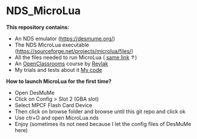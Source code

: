 # NDS_MicroLua

**This repository contains:**

* An NDS emulator (https://desmume.org/)
* The NDS  MicroLua executable (https://sourceforge.net/projects/microlua/files/)
* All the files needed to run MicroLua ( [same link](https://sourceforge.net/projects/microlua/files/) ↑)
* An [OpenClassrooms](https://openclassrooms.com/fr/old-courses-pdf) course by [Reylak](https://github.com/Reylak)
* My trials and tests about it [My code](https://github.com/L4KK4S/NDS_MicroLua/tree/main/lua/scripts)


**How to launch MicroLua for the first time?**
* Open DesMuMe
* Click on Config > Slot 2 (GBA slot)
* Select MPCF Flash Card Device
* Then click on browse folder and browse until this git repo and click ok
* Use ctr+O and open MicroLua.nds
* Enjoy
(sometimes its not need because I let the config files of DesMuMe here)
